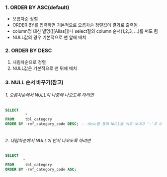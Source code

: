 ### 1. ORDER BY ASC(default)
- 오름차순 정렬
- ORDER BY를 입력하면 기본적으로 오름차순 정렬값이 결과로 출력됨
- column명 대신 별명([[Alias]])나 select절의 column 순서(1,2,3, ...)를 써도 됨
- NULL값의 경우 기본적으로  맨 앞에 배치

### 2. ORDER BY DESC
1. 내림차순으로 정렬
2. NULL값은 기본적으로 맨 뒤에 배치



### 3. NULL 순서 바꾸기(참고)

###### 1. 오름차순에서 NULL이 나중에 나오도록 하려면
```SQL
SELECT 
		 *
FROM 	 tbl_category
ORDER BY -ref_category_code DESC; -- desc를 통해 NULL을 뒤로 보내고 '-'로 desc와 반대로 진행(asc)
	
```
	
###### 2. 내림차순에서 NULL이 먼저 나오도록 하려면
```SQL
SELECT 
		*
FROM 	 tbl_category
ORDER BY -ref_category_code ASC;				
```